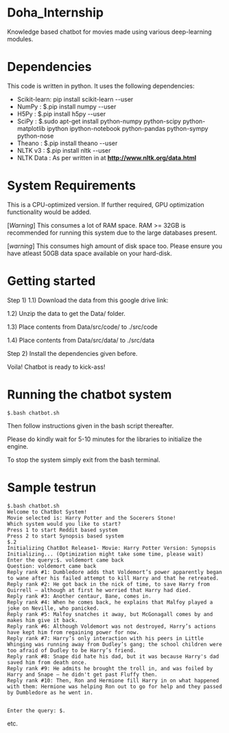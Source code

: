 # Doha_Internship

Knowledge based chatbot for movies made using various deep-learning modules.

# Dependencies

This code is written in python. It uses the following dependencies: 

* Scikit-learn: pip install scikit-learn --user
* NumPy       :	$.pip install numpy --user
* H5Py        :	$.pip install h5py --user
* SciPy       :	$.sudo apt-get install python-numpy python-scipy python-matplotlib ipython ipython-notebook python-pandas python-sympy python-nose
* Theano      :	$.pip install theano --user 
* NLTK v3     :	$.pip install nltk --user
* NLTK Data   :	As per written in at **http://www.nltk.org/data.html**

# System Requirements

This is a CPU-optimized version. If further required, GPU optimization functionality would be added.

[*Warning*] This consumes a lot of RAM space. RAM >= 32GB is recommended for running this system due to the large databases present.

[*warning*] This consumes high amount of disk space too. Please ensure you have atleast 50GB data space available on your hard-disk.

# Getting started

Step 1) 
1.1) Download the data from this google drive link:

1.2) Unzip the data to get the Data/ folder.

1.3) Place contents from Data/src/code/ to ./src/code

1.4) Place contents from Data/src/data/ to ./src/data

Step 2) Install the dependencies given before.

Voila! Chatbot is ready to kick-ass!

# Running the chatbot system

	$.bash chatbot.sh

Then follow instructions given in the bash script thereafter.

Please do kindly wait for 5-10 minutes for the libraries to initialize the engine. 

To stop the system simply exit from the bash terminal.

# Sample testrun

	$.bash chatbot.sh 
	Welcome to ChatBot System!
	Movie selected is: Harry Potter and the Socerers Stone!
	Which system would you like to start?
	Press 1 to start Reddit based system
	Press 2 to start Synopsis based system
	$.2
	Initializing ChatBot Release1- Movie: Harry Potter Version: Synopsis
	Initializing... (Optimization might take some time, please wait)
	Enter the query:$. voldemort came back       
	Question: voldemort came back
	Reply rank #1: Dumbledore adds that Voldemort’s power apparently began to wane after his failed attempt to kill Harry and that he retreated.
	Reply rank #2: He got back in the nick of time, to save Harry from Quirrell – although at first he worried that Harry had died.
	Reply rank #3: Another centaur, Bane, comes in.
	Reply rank #4: When he comes back, he explains that Malfoy played a joke on Neville, who panicked.
	Reply rank #5: Malfoy snatches it away, but McGonagall comes by and makes him give it back.
	Reply rank #6: Although Voldemort was not destroyed, Harry’s actions have kept him from regaining power for now.
	Reply rank #7: Harry’s only interaction with his peers in Little Whinging was running away from Dudley’s gang; the school children were too afraid of Dudley to be Harry’s friend.
	Reply rank #8: Snape did hate his dad, but it was because Harry's dad saved him from death once.
	Reply rank #9: He admits he brought the troll in, and was foiled by Harry and Snape – he didn't get past Fluffy then.
	Reply rank #10: Then, Ron and Hermione fill Harry in on what happened with them: Hermione was helping Ron out to go for help and they passed by Dumbledore as he went in.
	 
	 
	Enter the query: $. 
	
etc.
